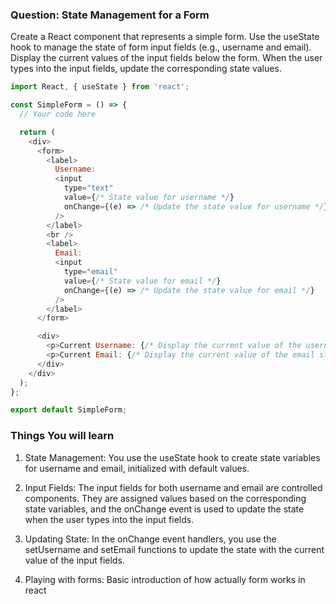 ### Question: State Management for a Form

Create a React component that represents a simple form. Use the useState hook to manage the state of form input fields (e.g., username and email). Display the current values of the input fields below the form. When the user types into the input fields, update the corresponding state values.

```javascript 
import React, { useState } from 'react';

const SimpleForm = () => {
  // Your code here

  return (
    <div>
      <form>
        <label>
          Username:
          <input
            type="text"
            value={/* State value for username */}
            onChange={(e) => /* Update the state value for username */}
          />
        </label>
        <br />
        <label>
          Email:
          <input
            type="email"
            value={/* State value for email */}
            onChange={(e) => /* Update the state value for email */}
          />
        </label>
      </form>

      <div>
        <p>Current Username: {/* Display the current value of the username state */}</p>
        <p>Current Email: {/* Display the current value of the email state */}</p>
      </div>
    </div>
  );
};

export default SimpleForm;

```


### Things You will learn 

1) State Management:
You use the useState hook to create state variables for username and email, initialized with default values.

2) Input Fields:
The input fields for both username and email are controlled components. They are assigned values based on the corresponding state variables, and the onChange event is used to update the state when the user types into the input fields.

3) Updating State:
In the onChange event handlers, you use the setUsername and setEmail functions to update the state with the current value of the input fields.

4) Playing with forms:
Basic introduction of how actually form works in react  



